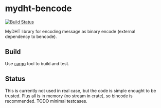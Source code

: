 mydht-bencode
=============

[![Build Status](https://travis-ci.org/cheme/mydht-bencode.svg?branch=master)](https://travis-ci.org/cheme/mydht-bencode)


MyDHT library for encoding message as binary encode (external dependency to bencode).


Build
-----

Use [cargo](http://crates.io) tool to build and test.

Status
------

This is currently not used in real case, but the code is simple enought to be trusted.
Plus all is in memory (no stream in crate), so bincode is recommended.
TODO minimal testcases.

